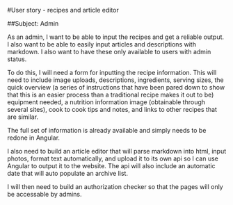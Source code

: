 #User story - recipes and article editor

##Subject: Admin

As an admin, I want to be able to input the recipes and get a reliable output. I also want to be able to easily input articles and descriptions with
markdown. I also want to have these only available to users with admin status. 

To do this, I will need a form for inputting the recipe information. This will need to include image uploads, descriptions, ingredients, serving sizes,
the quick overview (a series of instructions that have been pared down to show that this is an easier process than a traditional recipe makes it out to be)
equipment needed, a nutrition information image (obtainable through several sites), cook to cook tips and notes, and links to other recipes that are similar.

The full set of information is already available and simply needs to be redone in Angular. 

I also need to build an article editor that will parse markdown into html, input photos, format text automatically, and upload it to its own api so I can
use Angular to output it to the website. The api will also include an automatic date that will auto populate an archive list.

I will then need to build an authorization checker so that the pages will only be accessable by admins.